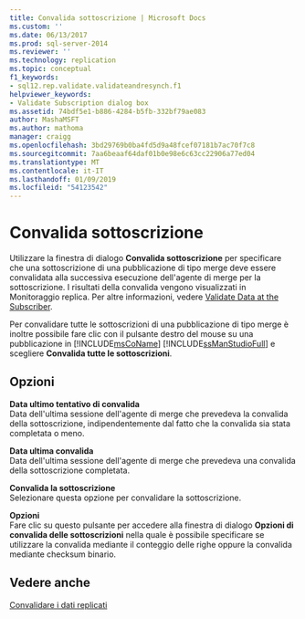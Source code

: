 ```yaml
---
title: Convalida sottoscrizione | Microsoft Docs
ms.custom: ''
ms.date: 06/13/2017
ms.prod: sql-server-2014
ms.reviewer: ''
ms.technology: replication
ms.topic: conceptual
f1_keywords:
- sql12.rep.validate.validateandresynch.f1
helpviewer_keywords:
- Validate Subscription dialog box
ms.assetid: 74bdf5e1-b886-4284-b5fb-332bf79ae083
author: MashaMSFT
ms.author: mathoma
manager: craigg
ms.openlocfilehash: 3bd29769b0ba4fd5d9a48fcef07181b7ac70f7c8
ms.sourcegitcommit: 7aa6beaaf64daf01b0e98e6c63cc22906a77ed04
ms.translationtype: MT
ms.contentlocale: it-IT
ms.lasthandoff: 01/09/2019
ms.locfileid: "54123542"
---
```

# <a name="validate-subscription"></a>Convalida sottoscrizione
  Utilizzare la finestra di dialogo **Convalida sottoscrizione** per specificare che una sottoscrizione di una pubblicazione di tipo merge deve essere convalidata alla successiva esecuzione dell'agente di merge per la sottoscrizione. I risultati della convalida vengono visualizzati in Monitoraggio replica. Per altre informazioni, vedere [Validate Data at the Subscriber](validate-data-at-the-subscriber.md).  
  
 Per convalidare tutte le sottoscrizioni di una pubblicazione di tipo merge è inoltre possibile fare clic con il pulsante destro del mouse su una pubblicazione in [!INCLUDE[msCoName](../../includes/msconame-md.md)] [!INCLUDE[ssManStudioFull](../../includes/ssmanstudiofull-md.md)] e scegliere **Convalida tutte le sottoscrizioni**.  
  
## <a name="options"></a>Opzioni  
 **Data ultimo tentativo di convalida**  
 Data dell'ultima sessione dell'agente di merge che prevedeva la convalida della sottoscrizione, indipendentemente dal fatto che la convalida sia stata completata o meno.  
  
 **Data ultima convalida**  
 Data dell'ultima sessione dell'agente di merge che prevedeva una convalida della sottoscrizione completata.  
  
 **Convalida la sottoscrizione**  
 Selezionare questa opzione per convalidare la sottoscrizione.  
  
 **Opzioni**  
 Fare clic su questo pulsante per accedere alla finestra di dialogo **Opzioni di convalida delle sottoscrizioni** nella quale è possibile specificare se utilizzare la convalida mediante il conteggio delle righe oppure la convalida mediante checksum binario.  
  
## <a name="see-also"></a>Vedere anche  
 [Convalidare i dati replicati](validate-data-at-the-subscriber.md)  
  
  

